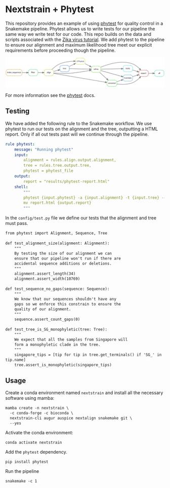 # Nextstrain + Phytest

This repository provides an example of using [phytest]() for quality control in a Snakemake pipeline. Phytest allows us to write tests for our pipeline the same way we write test for our code. This repo builds on the data and scripts associated with the [Zika virus tutorial](https://nextstrain.org/docs/getting-started/zika-tutorial). We add phytest to the pipeline to ensure our alignment and maximum likelihood tree meet our explicit requirements before proceeding though the pipeline.

![](dag.svg)

For more information see the [phytest]() docs.

## Testing

We have added the following rule to the Snakemake workflow. We use phytest to run our tests on the alignment and the tree, outputting a HTML report. Only if all out tests past will we continue through the pipeline. 

```yml
rule phytest:
    message: "Running phytest"
    input:
        alignment = rules.align.output.alignment,
        tree = rules.tree.output.tree,
        phytest = phytest_file
    output:
        report = "results/phytest-report.html"
    shell:
        """
        phytest {input.phytest} -a {input.alignment} -t {input.tree} --report
        mv report.html {output.report}
        """
```

In the `config/test.py` file we define our tests that the alignment and tree must pass. 

```
from phytest import Alignment, Sequence, Tree

def test_alignment_size(alignment: Alignment):
    """
    By testing the size of our alignment we can 
    ensure that our pipeline won't run if there are 
    accidental sequence additions or deletions.
    """
    alignment.assert_length(34)
    alignment.assert_width(10769)

def test_sequence_no_gaps(sequence: Sequence):
    """
    We know that our sequences shouldn't have any
    gaps so we enforce this constrain to ensure the 
    quality of our alignment.
    """
    sequence.assert_count_gaps(0)

def test_tree_is_SG_monophyletic(tree: Tree):
    """
    We expect that all the samples from Singapore will 
    form a monophyletic clade in the tree.
    """
    singapore_tips = [tip for tip in tree.get_terminals() if 'SG_' in tip.name]
    tree.assert_is_monophyletic(singapore_tips)

```


## Usage 

Create a conda environment named `nextstrain` and install all the necessary software using mamba:

```
mamba create -n nextstrain \
  -c conda-forge -c bioconda \
  nextstrain-cli augur auspice nextalign snakemake git \
  --yes
```

Activate the conda environment:

```
conda activate nextstrain
```

Add the `phytest` dependency.

```
pip install phytest
```

Run the pipeline 

```
snakemake -c 1 
```